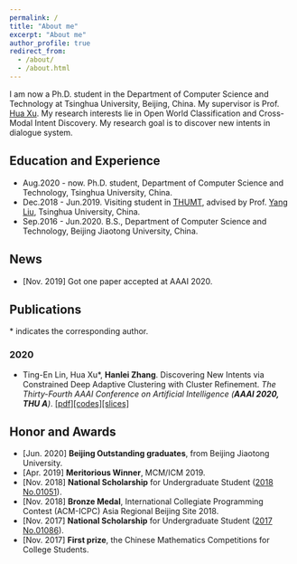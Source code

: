 ```yaml
---
permalink: /
title: "About me"
excerpt: "About me"
author_profile: true
redirect_from: 
  - /about/
  - /about.html
---
```


I am now a Ph.D. student in the Department of Computer Science and Technology at Tsinghua University, Beijing, China. My supervisor is Prof. [Hua Xu](http://www.csai.tsinghua.edu.cn/iar/members/xuhua.htm). My research interests lie in Open World Classification and Cross-Modal Intent Discovery. My research goal is to discover new intents in dialogue system.

## Education and Experience
* Aug.2020 - now. Ph.D. student, Department of Computer Science and Technology, Tsinghua University, China.
* Dec.2018 - Jun.2019. Visiting student in [THUMT](https://github.com/THUNLP-MT/THUMT), advised by Prof. [Yang Liu](http://nlp.csai.tsinghua.edu.cn/~ly/), Tsinghua University, China.
* Sep.2016 - Jun.2020. B.S., Department of Computer Science and Technology, Beijing Jiaotong University, China.

## News
* [Nov. 2019] Got one paper accepted at AAAI 2020.


## Publications
\* indicates the corresponding author.

### 2020

* Ting-En Lin, Hua Xu*, <strong>Hanlei Zhang</strong>. Discovering New Intents via Constrained Deep Adaptive Clustering with Cluster Refinement. <i>The Thirty-Fourth AAAI Conference on Artificial Intelligence (<strong>AAAI 2020, THU A</strong>)</i>. [[pdf]](/files/AAAI20-CDAC+/CDAC+.pdf)[[codes]](https://github.com/thuiar/CDAC-plus)[[slices]](/files/AAAI20-CDAC+/slices.pdf)

## Honor and Awards
* [Jun. 2020] <strong>Beijing Outstanding graduates</strong>, from Beijing Jiaotong University.
* [Apr. 2019] <strong>Meritorious Winner</strong>, MCM/ICM 2019.
* [Nov. 2018] <strong>National Scholarship</strong> for Undergraduate Student ([2018 No.01051](http://www.moe.gov.cn/srcsite/A05/s7505/201811/t20181114_354826.html)).
* [Nov. 2018] <strong>Bronze Medal</strong>, International Collegiate Programming Contest (ACM-ICPC) Asia Regional Beijing Site 2018.
* [Nov. 2017] <strong>National Scholarship</strong> for Undergraduate Student ([2017 No.01086](http://www.moe.gov.cn/srcsite/A05/s7505/201711/t20171108_318697.html)).
* [Nov. 2017] <strong>First prize</strong>, the Chinese Mathematics Competitions for College Students.

